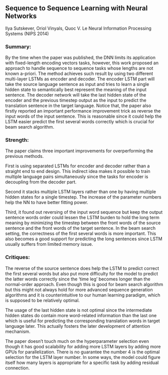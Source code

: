 ## Sequence to Sequence Learning with Neural Networks
Ilya Sutskever, Oriol Vinyals, Quoc V. Le
Neural Information Processing Systems (NIPS 2014)

### Summary:
By the time when the paper was published, the DNN limits its application with fixed-length encoding vectors tasks, however, this work proposed an approach to handle sequence to sequence tasks whose lengths are not known a-priori. The method achieves such result by using two different multi-layer LSTMs as encoder and decoder. The encoder LSTM part will take the source language sentence as input and tries to learn a single hidden state to semantically best represent the meaning of the input sentence. The decoder network will take the last hidden state of the encoder and the previous timestep output as the input to predict the translation sentence in the target language. Notice that, the paper also firstly reported an important performance improvement trick as reverse the input words of the input sentence. This is reasonable since it could help the LSTM easier predict the first several words correctly which is crucial for beam search algorithm.

### Strength:
The paper claims three important improvements for overperforming the previous methods. 

First is using separated LSTMs for encoder and decoder rather than a straight end to end design. This indirect idea makes it possible to train multiple language pairs simultaneously since the tasks for encoder is decoupling from the decoder part. 

Second it stacks multiple LSTM layers rather than one by having multiple hidden states for a single timestep. The increase of the parameter numbers help the NN to have better fitting power. 

Third, it found out reversing of the input word sequence but keep the output sentence words order could lessen the LSTM burden to hold the long term meaning by minimizing the timestep between the front words of the source sentence and the front words of the target sentence. In the beam search setting, the correctness of the first several words is more important. This also becomes a good support for predicting the long sentences since LSTM usually suffers from limited memory issue.

### Critiques:
The reverse of the source sentence does help the LSTM to predict correct the first several words but also put more difficulty for the model to predict the latter words correctly since the ‘time leg’ becomes longer than the normal-order approach. Even though this is good for beam search algorithm but this might not always hold for more advanced sequence generation algorithms and it is counterintuitive to our human learning paradigm, which is supposed to be relatively optimal.

The usage of the last hidden state is not optimal since the intermediate hidden states do contain more word-related information than the last one which is useful for predicting the corresponding translation words in target language later. This actually fosters the later development of attention mechanism.

The paper doesn’t touch much on the hyperparameter selection even though it has good scalability for adding more LSTM layers by adding more GPUs for parallelization. There is no guarantee the number 4 is the optimal selection for the LSTM layer number. In some ways, the model could figure itself how many layers is appropriate for a specific task by adding residual connection.